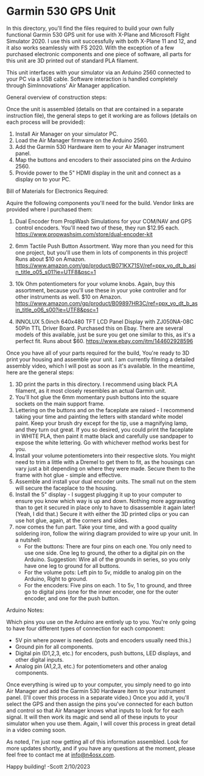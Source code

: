 # Garmin 530 GPS Unit

In this directory, you'll find the files required to build your own fully functional Garmin 530 GPS unit for use with X-Plane and Microsoft Flight Simulator 2020.  I use this unit successfully with both X-Plane 11 and 12, and it also works seamlessly with FS 2020.  With the exception of a few purchased electronic components and one piece of software, all parts for this unit are 3D printed out of standard PLA filament.

This unit interfaces with your simulator via an Arduino 2560 connected to your PC via a USB cable. Software interaction is handled completely through SimInnovations' Air Manager application.

General overview of construction steps:

Once the unit is assembled (details on that are contained in a separate instruction file), the general steps to get it working are as follows (details on each process will be provided):

1.  Install Air Manager on your simulator PC.
2.  Load the Air Manager firmware on the Arduino 2560.
3.  Add the Garmin 530 Hardware item to your Air Manager instrument panel.
4.  Map the buttons and encoders to their associated pins on the Arduino 2560.
5.  Provide power to the 5" HDMI display in the unit and connect as a display on to your PC.

Bill of Materials for Electronics Required:

Aquire the following components you'll need for the build.  Vendor links are provided where I purchased them:

1.  Dual Encoder from PropWash Simulations for your COM/NAV and GPS control encoders.
    You'll need two of these, they run $12.95 each.  
    https://www.propwashsim.com/store/dual-encoder-kit
    
2.  6mm Tactile Push Button Assortment.  Way more than you need for this one project,
    but you'll use them in lots of components in this project!  Runs about $10 on Amazon.
    https://www.amazon.com/gp/product/B071KX71SV/ref=ppx_yo_dt_b_asin_title_o05_s01?ie=UTF8&psc=1
    
3.  10k Ohm potentiometers for your volume knobs.  Again, buy this assortment, because
    you'll use these in your yoke controller and for other instruments as well.  $10 on Amazon.
    https://www.amazon.com/gp/product/B09897HR3C/ref=ppx_yo_dt_b_asin_title_o06_s00?ie=UTF8&psc=1
    
4.  INNOLUX 5.0inch 640x480 TFT LCD Panel Display with ZJ050NA-08C 50Pin TTL Driver Board.
    Purchased this on Ebay.  There are several models of this available, just be sure you get
    one similar to this, as it's a perfect fit.  Runs about $60.
    https://www.ebay.com/itm/144602928596
    
Once you have all of your parts required for the build, You're ready to 3D print your housing and assemble your unit. I am currently filming a detailed assembly video, which I will post as soon as it's available.  In the meantime, here are the general steps:

1.  3D print the parts in this directory.  I recommend using black PLA filament, as it most closely resembles an actual Garmin unit.
2.  You'll hot glue the 6mm momentary push buttons into the square sockets on the main support frame.
3.  Lettering on the buttons and on the faceplate are raised - I recommend taking your time and painting the letters with standard 
    white model paint.  Keep your brush dry except for the tip, use a magnifying lamp, and they turn out great.  If you so desired,
    you could print the faceplate in WHITE PLA, then paint it matte black and carefully use sandpaper to expose the white lettering.
    Go with whichever method works best for you.
4.  Install your volume potentiometers into their respective slots.  You might need to trim a little with a Dremel to get them to fit,
    as the housings can vary just a bit depending on where they were made.  Secure them to the frame with hot glue - simple and effective.
5.  Assemble and install your dual encoder units.  The small nut on the stem will secure the faceplace to the housing.
6.  Install the 5" display - I suggest plugging it up to your computer to ensure you know which way is up and down.  Nothing more
    aggravating than to get it secured in place only to have to disassemble it again later!  (Yeah, I did that.)  Secure it with
    either the 3D printed clips or you can use hot glue, again, at the corners and sides.
7.  now comes the fun part.  Take your time, and with a good quality soldering iron, follow the wiring diagram provided to wire up your
    unit.  In a nutshell:
    - For the buttons:  There are four pins on each one.  You only need to use one side.  One leg to ground, the other to a digital pin
      on the Arduino. Suggestion:  Wire all of the grounds in series, so you only have one leg to ground for all buttons.
    - For the volume pots:  Left pin to 5v, middle to analog pin on the Arduino, Right to ground.
    - For the encoders:  Five pins on each.  1 to 5v, 1 to ground, and three go to digital pins (one for the inner encoder, one for 
      the outer encoder, and one for the push button.
      
Arduino Notes:

Which pins you use on the Arduino are entirely up to you.  You're only going to have four different types of connection for each component:
- 5V pin where power is needed.  (pots and encoders usually need this.)
- Ground pin for all components.
- Digital pin (D1,2,3, etc.) for encoders, push buttons, LED displays, and other digital inputs.
- Analog pin (A1,2,3, etc.) for potentiometers and other analog components.

Once everything is wired up to your computer, you simply need to go into Air Manager and add the Garmin 530 Hardware item to your instrument
panel. (I'll cover this process in a separate video.)  Once you add it, you'll select the GPS and then assign the pins you've connected
for each button and control so that Air Manager knows what inputs to look for for each signal.  It will then work its magic and send all
of these inputs to your simulator when you use them.   Again, I will cover this process in great detail in a video coming soon.

As noted, I'm just now getting all of this information assembled.  Look for more updates shortly, and if you have any questions at the moment,
please feel free to contact me at info@n4osx.com.

Happy building!
-Scott
2/10/2023

    
